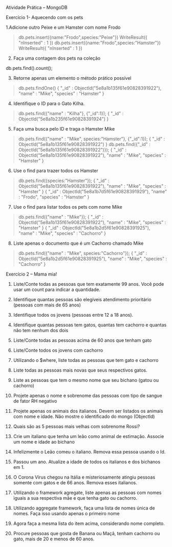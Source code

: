 Atividade Prática – MongoDB 

Exercício 1- Aquecendo com os pets 

1.Adicione outro Peixe e um Hamster com nome Frodo

> db.pets.insert({name:"Frodo",species:"Peixe"})
WriteResult({ "nInserted" : 1 })
> db.pets.insert({name:"Frodo",species:"Hamster"})
WriteResult({ "nInserted" : 1 })

2. Faça uma contagem dos pets na coleção 

db.pets.find().count();

3. Retorne apenas um elemento o método prático possível 

> db.pets.findOne()
{
        "_id" : ObjectId("5e8a1b135f61e90828391922"),
        "name" : "Mike",
        "species" : "Hamster"
}

4. Identifique o ID para o Gato Kilha. 

> db.pets.find({"name" : "Kilha"}, {"_id":1});
{ "_id" : ObjectId("5e8a1b235f61e90828391924") }

5. Faça uma busca pelo ID e traga o Hamster Mike 

> db.pets.find({"name" : "Mike", species:"Hamster"}, {"_id":1});
{ "_id" : ObjectId("5e8a1b135f61e90828391922") }
> db.pets.find({"_id" : ObjectId("5e8a1b135f61e90828391922")});
{ "_id" : ObjectId("5e8a1b135f61e90828391922"), "name" : "Mike", "species" : "Hamster" }

6. Use o find para trazer todos os Hamster

> db.pets.find({species:"Hamster"});
{ "_id" : ObjectId("5e8a1b135f61e90828391922"), "name" : "Mike", "species" : "Hamster" }
{ "_id" : ObjectId("5e8a1b7d5f61e90828391929"), "name" : "Frodo", "species" : "Hamster" }

7. Use o find para listar todos os pets com nome Mike

> db.pets.find({"name" : "Mike"});
{ "_id" : ObjectId("5e8a1b135f61e90828391922"), "name" : "Mike", "species" : "Hamster" }
{ "_id" : ObjectId("5e8a1b2d5f61e90828391925"), "name" : "Mike", "species" : "Cachorro" }

8. Liste apenas o documento que é um Cachorro chamado Mike 

> db.pets.find({"name" : "Mike", species:"Cachorro"});
{ "_id" : ObjectId("5e8a1b2d5f61e90828391925"), "name" : "Mike", "species" : "Cachorro" }


Exercício 2 – Mama mia! 

1. Liste/Conte todas as pessoas que tem exatamente 99 anos. Você pode usar um count para indicar a quantidade. 


2. Identifique quantas pessoas são elegíveis atendimento prioritário (pessoas com mais de 65 anos) 


3. Identifique todos os jovens (pessoas entre 12 a 18 anos). 


4. Identifique quantas pessoas tem gatos, quantas tem cachorro e quantas não tem nenhum dos dois 


5. Liste/Conte todas as pessoas acima de 60 anos que tenham gato 


6. Liste/Conte todos os jovens com cachorro 


7. Utilizando o $where, liste todas as pessoas que tem gato e cachorro 


8. Liste todas as pessoas mais novas que seus respectivos gatos. 


9. Liste as pessoas que tem o mesmo nome que seu bichano (gatou ou cachorro) 


10. Projete apenas o nome e sobrenome das pessoas com tipo de sangue de fator RH negativo 


11. Projete apenas os animais dos italianos. Devem ser listados os animais com nome e idade. Não mostre o identificado do mongo (ObjectId) 


12. Quais são as 5 pessoas mais velhas com sobrenome Rossi? 


13. Crie um italiano que tenha um leão como animal de estimação. Associe um nome e idade ao bichano 


14. Infelizmente o Leão comeu o italiano. Remova essa pessoa usando o Id. 


15. Passou um ano. Atualize a idade de todos os italianos e dos bichanos em 1. 


16. O Corona Vírus chegou na Itália e misteriosamente atingiu pessoas somente com gatos e de 66 anos. Remova esses italianos. 


17. Utilizando o framework agregate, liste apenas as pessoas com nomes iguais a sua respectiva mãe e que tenha gato ou cachorro. 


18. Utilizando aggregate framework, faça uma lista de nomes única de nomes. Faça isso usando apenas o primeiro nome 


19. Agora faça a mesma lista do item acima, considerando nome completo. 


20. Procure pessoas que gosta de Banana ou Maçã, tenham cachorro ou gato, mais de 20 e  menos de 60 anos. 
